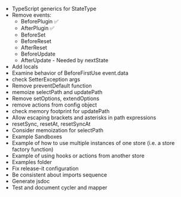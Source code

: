 - TypeScript generics for StateType
- Remove events:
  - BeforePlugin ✅
  - AfterPlugin ✅
  - BeforeSet
  - BeforeReset
  - AfterReset
  - BeforeUpdate
  - AfterUpdate - Needed by nextState
- Add locals
- Examine behavior of BeforeFirstUse event.data
- check SetterException args
- Remove preventDefault function
- memoize selectPath and updatePath
- Remove setOptions, extendOptions
- remove actions from config object
- check memory footprint for updatePath
- Allow escaping brackets and asterisks in path expressions
- resetSync, resetAt, resetSyncAt
- Consider memoization for selectPath
- Example Sandboxes
- Example of how to use multiple instances of one store (i.e. a store factory function)
- Example of using hooks or actions from another store
- Examples folder
- Fix release-it configuration
- Be consistent about imports sequence
- Generate jsdoc
- Test and document cycler and mapper
